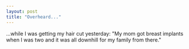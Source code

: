 ```yaml
---
layout: post
title: "Overheard..."
---
```




...while I was getting my hair cut yesterday: "My mom got breast implants when I was two and it was all downhill for my family from there." 


